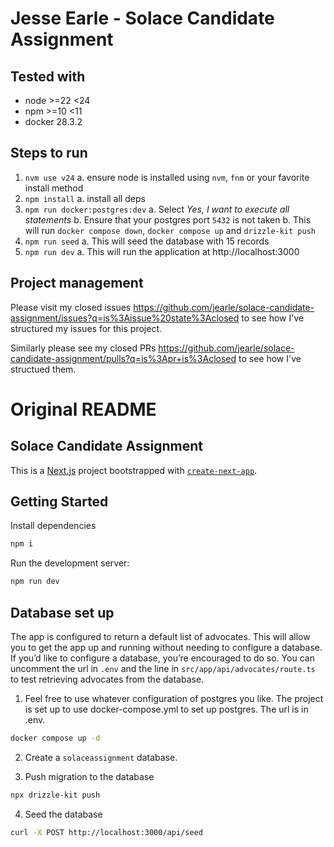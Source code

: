 # Jesse Earle - Solace Candidate Assignment

## Tested with

- node >=22 <24
- npm >=10 <11
- docker 28.3.2

## Steps to run

1. `nvm use v24`
   a. ensure node is installed using `nvm`, `fnm` or your favorite install method
2. `npm install`
   a. install all deps
3. `npm run docker:postgres:dev`
   a. Select _Yes, I want to execute all statements_
   b. Ensure that your postgres port `5432` is not taken
   b. This will run `docker compose down`, `docker compose up` and `drizzle-kit push`
4. `npm run seed`
   a. This will seed the database with 15 records
5. `npm run dev`
   a. This will run the application at http://localhost:3000

## Project management

Please visit my closed issues https://github.com/jearle/solace-candidate-assignment/issues?q=is%3Aissue%20state%3Aclosed to see how I've structured my issues for this project.

Similarly please see my closed PRs https://github.com/jearle/solace-candidate-assignment/pulls?q=is%3Apr+is%3Aclosed to see how I've structued them.

# Original README

## Solace Candidate Assignment

This is a [Next.js](https://nextjs.org/) project bootstrapped with [`create-next-app`](https://github.com/vercel/next.js/tree/canary/packages/create-next-app).

## Getting Started

Install dependencies

```bash
npm i
```

Run the development server:

```bash
npm run dev
```

## Database set up

The app is configured to return a default list of advocates. This will allow you to get the app up and running without needing to configure a database. If you’d like to configure a database, you’re encouraged to do so. You can uncomment the url in `.env` and the line in `src/app/api/advocates/route.ts` to test retrieving advocates from the database.

1. Feel free to use whatever configuration of postgres you like. The project is set up to use docker-compose.yml to set up postgres. The url is in .env.

```bash
docker compose up -d
```

2. Create a `solaceassignment` database.

3. Push migration to the database

```bash
npx drizzle-kit push
```

4. Seed the database

```bash
curl -X POST http://localhost:3000/api/seed
```
